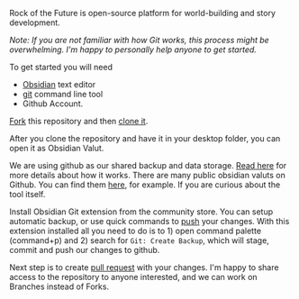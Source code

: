 Rock of the Future is open-source platform for world-building and story development.

*Note: If you are not familiar with how Git works, this process might be overwhelming. I'm happy to personally help anyone to get started.*

To get started you will need 
- [Obsidian](https://obsidian.md) text editor 
- [git](https://git-scm.com/book/en/v2/Getting-Started-Installing-Git) command line tool
- Github Account.

[Fork](https://docs.github.com/en/get-started/quickstart/fork-a-repo) this repository and then  [clone it](https://docs.github.com/en/repositories/creating-and-managing-repositories/cloning-a-repository). 

After you clone the repository and have it in your desktop folder, you can open it as Obsidian Valut. 

We are using github as our shared backup and data storage. [Read here](https://obsidian.rocks/backing-up-your-obsidian-vault-on-github-for-free/) for more details about how it works. There are many public obsidian valuts on Github. You can find them [here](https://github.com/topics/obsidian-vault), for example. If you are curious about the tool itself.

Install Obsidian Git extension from the community store. You can setup automatic backup, or use quick commands to [push](https://docs.github.com/en/get-started/using-git/pushing-commits-to-a-remote-repository) your changes. With this extension installed all you need to do is to 1) open command palette (command+p) and 2) search for `Git: Create Backup`, which will stage, commit and push our changes to github.

Next step is to create [pull request](https://docs.github.com/en/pull-requests/collaborating-with-pull-requests/proposing-changes-to-your-work-with-pull-requests/creating-a-pull-request-from-a-fork) with your changes. I'm happy to share access to the repository to anyone interested, and we can work on Branches instead of Forks.